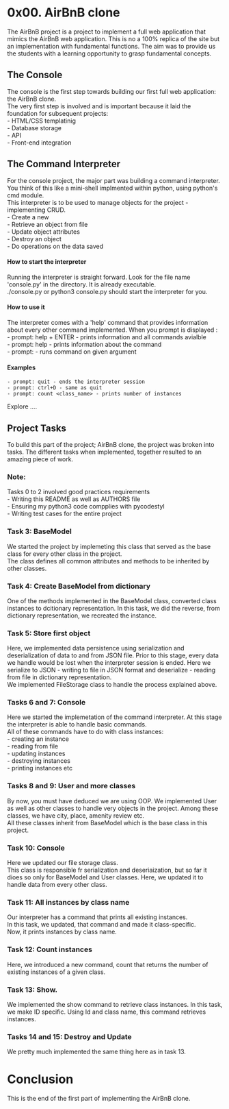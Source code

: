# 0x00. AirBnB clone
The AirBnB project is a project to implement a full web application that mimics the AirBnB web application. This is no a 100% replica of the site but an implementation with fundamental functions. The aim was to provide us the students with a learning opportunity to grasp fundamental concepts.  

## The Console
The console is the first step towards building our first full web application: the AirBnB clone.  
The very first step is involved and is important because it laid the foundation for subsequent projects:  
	- HTML/CSS templatinig  
	- Database storage  
	- API  
	- Front-end integration
## The Command Interpreter
For the console project, the major part was building a command interpreter. You think of this like a mini-shell implmented within python, using python's cmd module.  
This interpreter is to be used to manage objects for the project - implementing CRUD.  
	- Create a new   
	- Retrieve an object from file  
	- Update object attributes  
	- Destroy an object  
	- Do operations on the data saved
#### How to start the interpreter
Running the interpreter is straight forward. Look for the file name 'console.py' in the directory. It is already executable.   
./console.py or python3 console.py should start the interpreter for you.

#### How to use it
The interpreter comes with a 'help' command that provides information about every other command implemented. When you prompt is displayed :    
	- prompt: help + ENTER - prints information and all commands avialble  
	- prompt: help <command> - prints information about the command  
	- prompt: <command> <argument> - runs command on given argument

#### Examples
	- prompt: quit - ends the interpreter session
	- prompt: ctrl+D - same as quit
	- prompt: count <class_name> - prints number of instances

Explore ....


## Project Tasks
To build this part of the project; AirBnB clone, the project was broken into tasks. The different tasks when implemented, together resulted to an amazing piece of work.

### Note:
Tasks 0 to 2 involved good practices requirements  
	- Writing this README as well as AUTHORS file  
	- Ensuring my python3 code compplies with pycodestyl  
	- Writing test cases for the entire project

### Task 3: BaseModel
We started the project by implemeting this class that served as the base class for every other class in the project.   
The class defines all common attributes and methods to be inherited by other classes.

### Task 4: Create BaseModel from dictionary
One of the methods implemented in the BaseModel class, converted class instances to dcitionary representation. In this task, we did the reverse, from dictionary representation, we recreated the instance.

### Task 5: Store first object
Here, we implemented data persistence using serialization and deserialization of data to and from JSON file. Prior to this stage, every data we handle would be lost when the interpreter session is ended. Here we serialize to JSON - writing to file in JSON format and deserialize - reading from file in dictionary representation.  
We implemented FileStorage class to handle the process explained above.  

### Tasks 6 and 7: Console
Here we started the implemetation of the command interpreter. At this stage the interpreter is able to handle basic commands.  
All of these commands have to do with class instances:  
	- creating an instance  
	- reading from file  
	- updating instances  
	- destroying instances  
	- printing instances etc

### Tasks 8 and 9: User and more classes
By now, you must have deduced we are using OOP. We implemented User as well as other classes to handle very objects in the project. Among these classes, we have city, place, amenity review etc.  
All these classes inherit from BaseModel which is the base class in this project.

### Task 10: Console 
Here we updated our file storage class.  
This class is responsible fr serialization and deseriaization, but so far it dioes so only for BaseModel and User classes. Here, we updated it to handle data from every other class.

### Task 11: All instances by class name
Our interpreter has a command that prints all existing instances.  
In this task, we updated, that command and made it class-specific.  
Now, it prints instances by class name.

### Task 12: Count instances
Here, we introduced a new command, count that returns the number of existing instances of a given class.

### Task 13: Show.
We implemented the show command to retrieve class instances. In this task, we make ID specific. Using Id and class name, this command retrieves instances.

### Tasks 14 and 15: Destroy and Update
We pretty much implemented the same thing here as in task 13.

# Conclusion
This is the end of the first part of implementing the AirBnB clone. 
  
